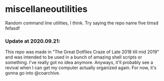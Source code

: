 # miscellaneoutilities

Random command line utilities, I think. Try saying the repo name five timsd fefasdf

### Update at 2020.09.21:

This repo was made in "The Great Dotfiles Craze of Late 2018 till mid 2019" and was
intended to be used in a bunch of amazing shell scripts or something. I've really
got no idea anymore. Anyways, it'll probably see a revival when I can get my computer
actually organized again. For now, it's gonna go into @coarchive.
